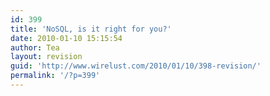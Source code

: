 ```yaml
---
id: 399
title: 'NoSQL, is it right for you?'
date: 2010-01-10 15:15:54
author: Tea
layout: revision
guid: 'http://www.wirelust.com/2010/01/10/398-revision/'
permalink: '/?p=399'
---
```


